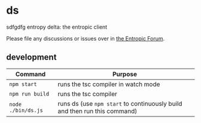 # ds
sdfgdfg
entropy delta: the entropic client

Please file any discussions or issues over in [the Entropic Forum](https://discourse.entropic.dev).

## development

| Command            | Purpose                                                                   |
| ------------------ | ------------------------------------------------------------------------- |
| `npm start`        | runs the tsc compiler in watch mode                                       |
| `npm run build`    | runs the tsc compiler                                                     |
| `node ./bin/ds.js` | runs ds (use `npm start` to continuously build and then run this command) |
